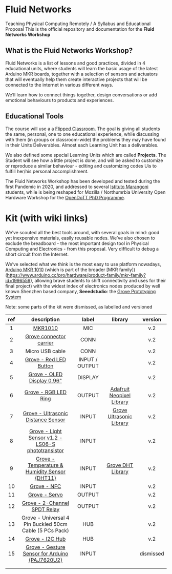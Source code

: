 # Fluid Networks
Teaching Physical Computing Remotely / A Syllabus and Educational Proposal
This is the official repository and documentation for the **Fluid Networks Workshop**

## What is the Fluid Networks Workshop?

Fluid Networks is a list of lessons and good practices, divided in 4 educational units, where students will learn the basic usage of the latest Arduino MKR boards, together with a selection of sensors and actuators that will eventually help them create interactive projects that will be connected to the internet in various different ways.

We’ll learn how to connect things together, design conversations or add emotional behaviours to products and experiences.

## Educational Tools

The course will use a a [Flipped Classroom](https://en.wikipedia.org/wiki/Flipped_classroom).
The goal is giving all students the same, personal, one to one educational experience, while discussing with them (in groups or classroom-wide) the problems they may have found in their Units Deliverables. Almost each Learning Unit has a deliverables.

We also defined some special Learning Units which are called **Projects**. The Student will see how a little project is done, and will be asked to customize or reproduce a similar behaviour - editing and customizing codes Uis to fulfill her/his personal accomplishment.

The Fluid Networks Workshop has been developed and tested during the first Pandemic in 2020, and addressed to several [Istituto Marangoni](https://www.istitutomarangoni.com/en) students, while is being reshaped for Mozilla / Northumrbia University Open Hardware Workshop for the [OpenDoTT PhD Programme](https://opendott.org/).    

# Kit (with wiki links)

We’ve scouted all the best tools around, with several goals in mind: good yet inexpensive materials, easily reusable nodes. We’ve also chosen to exclude the breadboard - the most important design tool in Physical Computing and Electronics - from this proposal. Very difficult to debug a short circuit from the Internet.

We’ve selected what we think is the most easy to use platform nowadays, [Arduino MKR 1010](https://store.arduino.cc/arduino-mkr-wifi-1010) (which is part of the broader [MKR family])(https://www.arduino.cc/pro/hardware/product-family/mkr-family?id=1996559), allowing brave students to shift connectivity and uses for their final project) with the widest index of electronics nodes produced by well known Shenzhen based company, **Seeedstudio**: the [Grove Prototyping System](http://wiki.seeedstudio.com/Grove_System/)


Note: some parts of the kit were dismissed, as labelled and versioned

| ref | description |      label     |  library | version |
|:---:|:-------------------------------------------------------:|:--------------:|:-:|:-:|
|   1 |                         [MKR1010](https://store.arduino.cc/arduino-mkr-wifi-1010)                         |       MIC      |   | v.2
|   2 |                  [Grove connector carrier](https://www.arduino.cc/en/Guide/MKRConnectorCarrier)                 |      CONN      |   | v.2
|   3 |                     Micro USB cable                     |      CONN      |   | v.2
|   4 |                  [Grove - Red LED Button](https://wiki.seeedstudio.com/Grove-LED_Button/)                 | INPUT / OUTPUT |   | v.2
|   5 |                [Grove - OLED Display 0.96"](https://wiki.seeedstudio.com/Grove-OLED-Display-0.96-SSD1315/)               |     DISPLAY    |   | v.2
|   6 |                   [Grove - RGB LED Ring](https://wiki.seeedstudio.com/Grove%20-%20RGB%20LED%20Ring%20%2820%20-%20WS2813%20Mini%29/)                  |     OUTPUT     |  [Adafruit Neopixel Library](https://github.com/adafruit/adafruit_NeoPixel)  | v.2
|   7 |            [Grove - Ultrasonic Distance Sensor](https://wiki.seeedstudio.com/Grove-Ultrasonic_Ranger/)           |      INPUT     |  [Grove Ultrasonic Library](https://github.com/Seeed-Studio/Seeed_Arduino_UltrasonicRanger/archive/master.zip) | v.2
|   8 |    [Grove - Light Sensor v1.2 - LS06-S phototransistor](https://wiki.seeedstudio.com/Grove-Light_Sensor/)   |      INPUT     |   | v.2
|   9 |      [Grove - Temperature & Humidity Sensor (DHT11)](https://wiki.seeedstudio.com/Grove-TemperatureAndHumidity_Sensor/)      |      INPUT     | [Grove DHT Library](https://github.com/Seeed-Studio/Grove_Temperature_And_Humidity_Sensor/archive/master.zip)  | v.2
|  10 |                       [Grove - NFC](https://wiki.seeedstudio.com/Grove_NFC/)                       |      INPUT     |   | v.2
|  11 |                      [Grove - Servo](https://wiki.seeedstudio.com/Grove-Servo/)                      |     OUTPUT     |   | v.2
|  12 |               [Grove - 2-Channel SPDT Relay](https://wiki.seeedstudio.com/Grove-2-Channel_SPDT_Relay/)              |     OUTPUT     |   | v.2
|  13 | Grove - Universal 4 Pin Buckled 50cm Cable (5 PCs Pack) |       HUB      |   | v.2
|  14 |                     [Grove - I2C Hub](https://wiki.seeedstudio.com/Grove-I2C_Hub/)                     |       HUB      |   | v.2
|  15 |      [Grove - Gesture Sensor for Arduino (PAJ7620U2)](https://wiki.seeedstudio.com/Grove-Gesture_v1.0/)     |      INPUT     |   | dismissed
|     |                                                         |                |   |
|     |                                                         |                |   |
